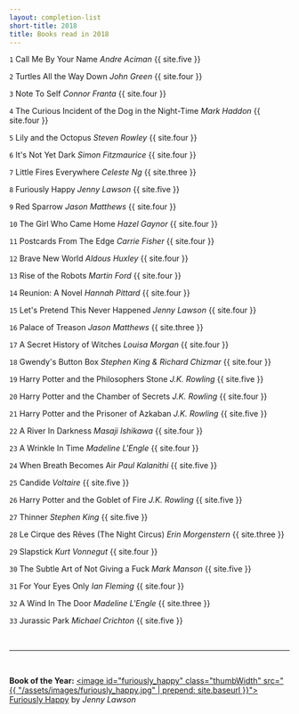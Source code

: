 ```yaml
---
layout: completion-list
short-title: 2018
title: Books read in 2018
---
```


`1` Call Me By Your Name _Andre Aciman_ {{ site.five }}

`2` Turtles All the Way Down _John Green_ {{ site.four }}

`3` Note To Self _Connor Franta_ {{ site.four }}

`4` The Curious Incident of the Dog in the Night-Time _Mark Haddon_ {{ site.four }}

`5` Lily and the Octopus _Steven Rowley_ {{ site.four }}

`6` It's Not Yet Dark _Simon Fitzmaurice_ {{ site.four }}

`7` Little Fires Everywhere _Celeste Ng_ {{ site.three }}

`8` Furiously Happy _Jenny Lawson_ {{ site.five }}

`9` Red Sparrow _Jason Matthews_ {{ site.four }}

`10` The Girl Who Came Home _Hazel Gaynor_ {{ site.four }}

`11` Postcards From The Edge _Carrie Fisher_ {{ site.four }}

`12` Brave New World _Aldous Huxley_ {{ site.four }}

`13` Rise of the Robots _Martin Ford_ {{ site.four }}

`14` Reunion: A Novel _Hannah Pittard_ {{ site.four }}

`15` Let's Pretend This Never Happened _Jenny Lawson_ {{ site.four }}

`16` Palace of Treason _Jason Matthews_ {{ site.three }}

`17` A Secret History of Witches _Louisa Morgan_ {{ site.four }}

`18` Gwendy's Button Box _Stephen King & Richard Chizmar_ {{ site.four }}

`19` Harry Potter and the Philosophers Stone  _J.K. Rowling_ {{ site.five }}

`20` Harry Potter and the Chamber of Secrets _J.K. Rowling_ {{ site.four }}

`21` Harry Potter and the Prisoner of Azkaban _J.K. Rowling_ {{ site.five }}

`22` A River In Darkness _Masaji Ishikawa_ {{ site.four }}

`23` A Wrinkle In Time _Madeline L'Engle_ {{ site.four }}

`24` When Breath Becomes Air _Paul Kalanithi_ {{ site.five }}

`25` Candide  _Voltaire_ {{ site.five }}

`26` Harry Potter and the Goblet of Fire _J.K. Rowling_ {{ site.five }}

`27` Thinner _Stephen King_ {{ site.five }}

`28` Le Cirque des Rêves (The Night Circus) _Erin Morgenstern_ {{ site.three }}

`29` Slapstick _Kurt Vonnegut_ {{ site.four }}

`30` The Subtle Art of Not Giving a Fuck _Mark Manson_ {{ site.five }}

`31` For Your Eyes Only _Ian Fleming_ {{ site.four }}

`32` A Wind In The Door _Madeline L'Engle_ {{ site.three }}

`33` Jurassic Park _Michael Crichton_ {{ site.five }}

<br>
<hr>
<br>

<b>Book of the Year:</b> <a href="https://www.amazon.com/Furiously-Happy-Funny-Horrible-Things/dp/1250077028/ref=tmm_pap_swatch_0?_encoding=UTF8&qid=&sr="><image id="furiously_happy" class="thumbWidth" src="{{ "/assets/images/furiously_happy.jpg" | prepend: site.baseurl }}"></image> Furiously Happy</a> by _Jenny Lawson_ 

